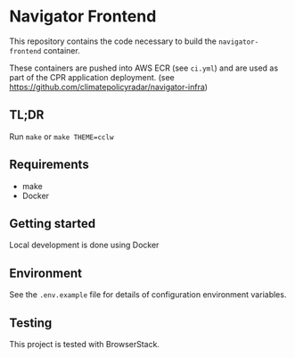 # Navigator Frontend

This repository contains the code necessary to build the `navigator-frontend`
container.

These containers are pushed into AWS ECR (see `ci.yml`) and are used as part of
the CPR application deployment.
(see <https://github.com/climatepolicyradar/navigator-infra>)

## TL;DR

Run `make` or `make THEME=cclw`

## Requirements

- make
- Docker

## Getting started

Local development is done using Docker

## Environment

See the `.env.example` file for details of configuration environment variables.

## Testing

This project is tested with BrowserStack.
